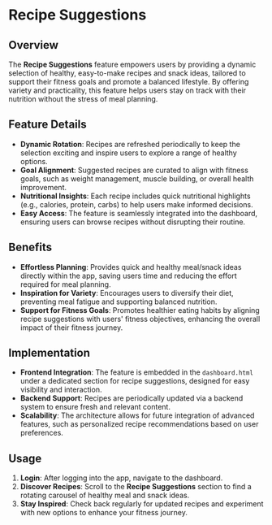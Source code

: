# Recipe Suggestions

## Overview
The **Recipe Suggestions** feature empowers users by providing a dynamic selection of healthy, easy-to-make recipes and snack ideas, tailored to support their fitness goals and promote a balanced lifestyle. By offering variety and practicality, this feature helps users stay on track with their nutrition without the stress of meal planning.

## Feature Details
- **Dynamic Rotation**: Recipes are refreshed periodically to keep the selection exciting and inspire users to explore a range of healthy options.
- **Goal Alignment**: Suggested recipes are curated to align with fitness goals, such as weight management, muscle building, or overall health improvement.
- **Nutritional Insights**: Each recipe includes quick nutritional highlights (e.g., calories, protein, carbs) to help users make informed decisions.
- **Easy Access**: The feature is seamlessly integrated into the dashboard, ensuring users can browse recipes without disrupting their routine.

## Benefits
- **Effortless Planning**: Provides quick and healthy meal/snack ideas directly within the app, saving users time and reducing the effort required for meal planning.
- **Inspiration for Variety**: Encourages users to diversify their diet, preventing meal fatigue and supporting balanced nutrition.
- **Support for Fitness Goals**: Promotes healthier eating habits by aligning recipe suggestions with users' fitness objectives, enhancing the overall impact of their fitness journey.

## Implementation
- **Frontend Integration**: The feature is embedded in the `dashboard.html` under a dedicated section for recipe suggestions, designed for easy visibility and interaction.
- **Backend Support**: Recipes are periodically updated via a backend system to ensure fresh and relevant content.
- **Scalability**: The architecture allows for future integration of advanced features, such as personalized recipe recommendations based on user preferences.

## Usage
1. **Login**: After logging into the app, navigate to the dashboard.
2. **Discover Recipes**: Scroll to the **Recipe Suggestions** section to find a rotating carousel of healthy meal and snack ideas.
3. **Stay Inspired**: Check back regularly for updated recipes and experiment with new options to enhance your fitness journey.
